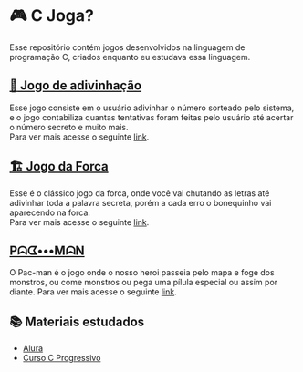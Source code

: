 # :video_game: C Joga? 

Esse repositório contém jogos desenvolvidos na linguagem de programação C, criados enquanto eu estudava essa linguagem.

## [:game_die: Jogo de adivinhação](https://github.com/JenniferDominique/C_joga/tree/main/Adivinha)
Esse jogo consiste em o usuário adivinhar o número sorteado pelo sistema,  e o jogo contabiliza quantas tentativas foram feitas pelo usuário até acertar o número secreto e muito mais. <br>
Para ver mais acesse o seguinte [link](https://github.com/JenniferDominique/C_joga/tree/main/Adivinha).

## [:building_construction: Jogo da Forca](https://github.com/JenniferDominique/C_joga/tree/main/Forca)
Esse é o clássico jogo da forca, onde você vai chutando as letras até adivinhar toda a palavra secreta, porém a cada erro o bonequinho vai aparecendo na forca. <br>
Para ver mais acesse o seguinte [link](https://github.com/JenniferDominique/C_joga/tree/main/Forca).

## [Pᗣᗧ•••MᗣN](https://github.com/JenniferDominique/C_joga/tree/main/Foge-Foge)

O Pac-man é o jogo onde o nosso heroi passeia pelo mapa e foge dos monstros, ou come monstros ou pega uma pílula especial ou assim por diante.
Para ver mais acesse o seguinte [link](https://github.com/JenniferDominique/C_joga/tree/main/Foge-Foge).

## :books: Materiais estudados

* [Alura](cursos.alura.com.b)
* [Curso C Progressivo](https://www.cprogressivo.net/p/curso-de-c-online-para-iniciantes.html)